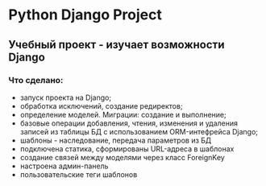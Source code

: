 # Python Django Project
## Учебный проект - изучает возможности Django

### Что сделано:
+ запуск проекта на Django;
+ обработка исключений, создание редиректов;
+ определение моделей. Миграции: создание и выполнение;
+ базовые операции добавления, чтения, изменения и удаления записей из таблицы БД с использованием ORM-интефрейса Django;
+ шаблоны - наследование, передача параметров из БД
+ подключена статика, сформированы URL-адреса в шаблонах
+ создание связей между моделями через класс ForeignKey
+ настроена админ-панель
+ пользовательские теги шаблонов

